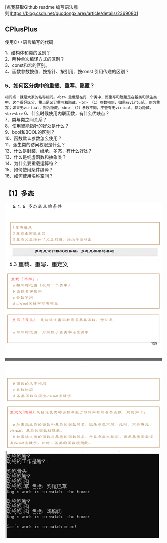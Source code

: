 [点我获取Github readme 编写语法规则]https://blog.csdn.net/guodongxiaren/article/details/23690801
## CPlusPlus
使用C++语言编写的代码

1、结构体和类的区别？<br>
2、两种单次编译方式的区别？<br>
3、const和宏的区别。<br>
4、函数参数按值、按指针、按引用、按const 引用传递的区别？<br>
### 5、如何区分类中的重载、重写、隐藏？<br>
`相同点：就是大家的名称相同。<br>
重载是在同一个类中，而重写和隐藏是在基类和派生类中，这个很好区分，重点是区分重写和隐藏。<br>
（1）参数相同，如果有virtual，则为重写；如果无virtual，则为隐藏。<br>
（2）参数不同，不管有无virtual，都为隐藏。<br><br>`
6、什么时候使用内联函数，有什么优缺点？<br>
7、类与类之间关系？<br>
8、使用智能指针的好处是什么？<br>
9、bool和BOOL的区别？<br>
10、函数默认参数怎么使用？<br>
11、派生类的访问权限是什么？<br>
12、什么是封装、继承、多态，有什么好处？<br>
13、什么是纯虚函数和抽象类？<br>
14、为什么要重载运算符？<br>
15、如何使用条件编译？<br>
16、如何使用名称空间？<br>


## 【1】多态
![Image text](https://github.com/MarsXiaolei/image/blob/master/%E5%A4%9A%E6%80%811.png)
![Image text](https://github.com/MarsXiaolei/image/blob/master/%E5%A4%9A%E6%80%812.png)
![Image text](https://github.com/MarsXiaolei/image/blob/master/%E5%A4%9A%E6%80%813.png)


